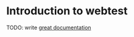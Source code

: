 # Introduction to webtest

TODO: write [great documentation](http://jacobian.org/writing/what-to-write/)
